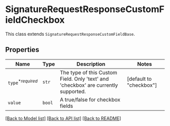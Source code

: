# SignatureRequestResponseCustomFieldCheckbox

This class extends `SignatureRequestResponseCustomFieldBase`.

## Properties

| Name | Type | Description | Notes |
| ---- | ---- | ----------- | ----- |
| `type`<sup>*_required_</sup> | ```str``` |  The type of this Custom Field. Only &#39;text&#39; and &#39;checkbox&#39; are currently supported.  |  [default to "checkbox"] |
| `value` | ```bool``` |  A true/false for checkbox fields  |  |


[[Back to Model list]](../README.md#documentation-for-models) [[Back to API list]](../README.md#documentation-for-api-endpoints) [[Back to README]](../README.md)


